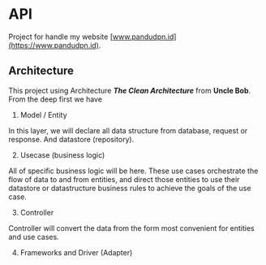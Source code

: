 # API

Project for handle my website [www.pandudpn.id](https://www.pandudpn.id).

## Architecture

This project using Architecture *__The Clean Architecture__* from __Uncle Bob__. From the deep first we have

1. Model / Entity

In this layer, we will declare all data structure from database, request or response. And datastore (repository).

2. Usecase (business logic)

All of specific business logic will be here. These use cases orchestrate the flow of data to and from entities, and direct those entities to use their datastore or datastructure business rules to achieve the goals of the use case.

3. Controller

Controller will convert the data from the form most convenient for entities and use cases.

4. Frameworks and Driver (Adapter)
